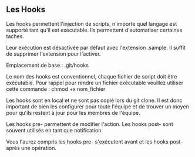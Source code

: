 ## Les Hooks

Les hooks permettent l'injection de scripts, n'importe quel langage est supporté tant qu'il est exécutable. Ils permettent d'automatiser certaines taches.

Leur exécution est désactivée par défaut avec l'extension .sample. Il suffit de supprimer l'extension pour l'activer.

Emplacement de base : .git/hooks

Le nom des hooks est conventionnel, chaque fichier de script doit être exécutable. Pour rappel pour rendre un fichier exécutable veuillez utiliser cette commande : chmod +x nom_fichier

Les hooks sont en local et ne sont pas copié lors du git clone. Il est donc important de bien les configurer pour toute l'équipe et de trouver un moyen pour qu'ils restent à jour pour les membres de l'équipe.

Les hooks pre- permettent de modifier l'action.
Les hooks post- sont souvent utilisés en tant que notification.

Vous l'aurez compris les hooks pre- s'exécutent avant et les hooks post- après une opération.